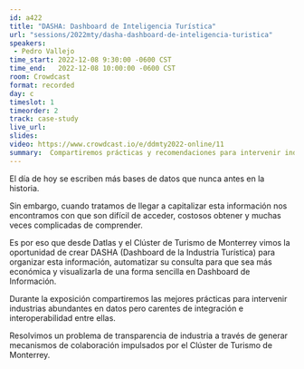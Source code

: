 ```yaml
---
id: a422
title: "DASHA: Dashboard de Inteligencia Turística"
url: "sessions/2022mty/dasha-dashboard-de-inteligencia-turistica"
speakers:
 - Pedro Vallejo
time_start: 2022-12-08 9:30:00 -0600 CST
time_end:   2022-12-08 10:00:00 -0600 CST
room: Crowdcast
format: recorded
day: c
timeslot: 1
timeorder: 2
track: case-study
live_url: 
slides: 
video: https://www.crowdcast.io/e/ddmty2022-online/11
summary:  Compartiremos prácticas y recomendaciones para intervenir industrias abundantes en datos pero carentes de integración e interoperabilidad entre ellas.
---
```


El día de hoy se escriben más bases de datos que nunca antes en la historia.

Sin embargo, cuando tratamos de llegar a capitalizar esta información nos encontramos con que son difícil de acceder, costosos obtener y muchas veces complicadas de comprender.

Es por eso que desde Datlas y el Clúster de Turismo de Monterrey vimos la oportunidad de crear DASHA (Dashboard de la Industria Turística) para organizar esta información, automatizar su consulta para que sea más económica y visualizarla de una forma sencilla en Dashboard de Información.

Durante la exposición compartiremos las mejores prácticas para intervenir industrias abundantes en datos pero carentes de integración e interoperabilidad entre ellas.

Resolvimos un problema de transparencia de industria a través de generar mecanismos de colaboración impulsados por el Clúster de Turismo de Monterrey.